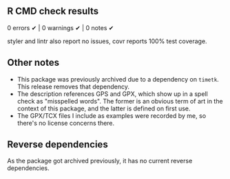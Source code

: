 ## R CMD check results

0 errors ✔ | 0 warnings ✔ | 0 notes ✔

styler and lintr also report no issues, covr reports 100% test coverage.

## Other notes

* This package was previously archived due to a dependency on `timetk`. This release removes that dependency.
* The description references GPS and GPX, which show up in a spell check as "misspelled words". The former is an obvious term of art in the context of this package, and the latter is defined on first use.
* The GPX/TCX files I include as examples were recorded by me, so there's no license concerns there.

## Reverse dependencies

As the package got archived previously, it has no current reverse dependencies.

